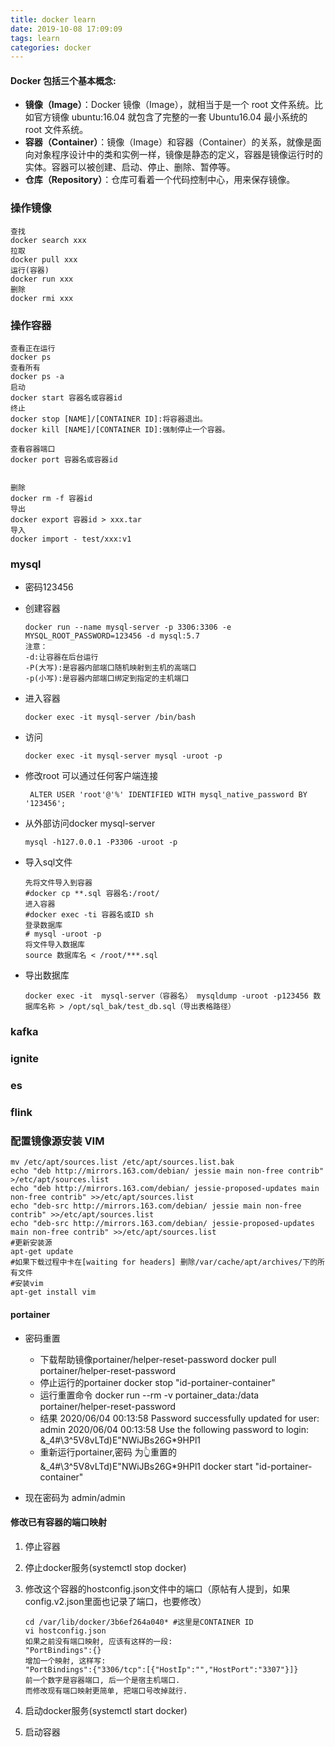 ```yaml
---
title: docker learn
date: 2019-10-08 17:09:09
tags: learn
categories: docker
---
```




#### Docker 包括三个基本概念:

- **镜像（Image）**：Docker 镜像（Image），就相当于是一个 root 文件系统。比如官方镜像 ubuntu:16.04 就包含了完整的一套 Ubuntu16.04 最小系统的 root 文件系统。
- **容器（Container）**：镜像（Image）和容器（Container）的关系，就像是面向对象程序设计中的类和实例一样，镜像是静态的定义，容器是镜像运行时的实体。容器可以被创建、启动、停止、删除、暂停等。
- **仓库（Repository）**：仓库可看着一个代码控制中心，用来保存镜像。

### 操作镜像

```
查找
docker search xxx
拉取
docker pull xxx
运行(容器)
docker run xxx
删除
docker rmi xxx
```



### 操作容器

```
查看正在运行
docker ps
查看所有
docker ps -a
启动
docker start 容器名或容器id
终止
docker stop [NAME]/[CONTAINER ID]:将容器退出。
docker kill [NAME]/[CONTAINER ID]:强制停止一个容器。

查看容器端口
docker port 容器名或容器id


删除
docker rm -f 容器id
导出
docker export 容器id > xxx.tar
导入
docker import - test/xxx:v1
```
### mysql

- 密码123456

- 创建容器

  ```
  docker run --name mysql-server -p 3306:3306 -e MYSQL_ROOT_PASSWORD=123456 -d mysql:5.7
  注意：
  -d:让容器在后台运行
  -P(大写):是容器内部端口随机映射到主机的高端口
  -p(小写):是容器内部端口绑定到指定的主机端口
  ```

- 进入容器

  ```shell
  docker exec -it mysql-server /bin/bash
  ```

- 访问

  `docker exec -it mysql-server mysql -uroot -p`

- 修改root 可以通过任何客户端连接

  ```shell
   ALTER USER 'root'@'%' IDENTIFIED WITH mysql_native_password BY '123456';
  ```

- 从外部访问docker mysql-server

  ```shell
  mysql -h127.0.0.1 -P3306 -uroot -p
  ```

- 导入sql文件

  ```
  先将文件导入到容器
  #docker cp **.sql 容器名:/root/
  进入容器
  #docker exec -ti 容器名或ID sh
  登录数据库
  # mysql -uroot -p 
  将文件导入数据库
  source 数据库名 < /root/***.sql
  ```

- 导出数据库

  ```shell
  docker exec -it  mysql-server（容器名） mysqldump -uroot -p123456 数据库名称 > /opt/sql_bak/test_db.sql（导出表格路径）
  ```

  

### kafka

### ignite

### es

### flink

### 配置镜像源安装 VIM

```shell
mv /etc/apt/sources.list /etc/apt/sources.list.bak 
echo "deb http://mirrors.163.com/debian/ jessie main non-free contrib" >/etc/apt/sources.list 
echo "deb http://mirrors.163.com/debian/ jessie-proposed-updates main non-free contrib" >>/etc/apt/sources.list 
echo "deb-src http://mirrors.163.com/debian/ jessie main non-free contrib" >>/etc/apt/sources.list 
echo "deb-src http://mirrors.163.com/debian/ jessie-proposed-updates main non-free contrib" >>/etc/apt/sources.list 
#更新安装源 
apt-get update 
#如果下载过程中卡在[waiting for headers] 删除/var/cache/apt/archives/下的所有文件 
#安装vim 
apt-get install vim
```





#### portainer

- 密码重置

  - 下载帮助镜像portainer/helper-reset-password
    docker pull portainer/helper-reset-password
  - 停止运行的portainer
    docker stop "id-portainer-container"
  - 运行重置命令
    docker run --rm -v portainer_data:/data portainer/helper-reset-password
  - 结果
    2020/06/04 00:13:58 Password successfully updated for user: admin
    2020/06/04 00:13:58 Use the following password to login: &_4#\3^5V8vLTd)E"NWiJBs26G*9HPl1
  - 重新运行portainer,密码 为👆重置的 &_4#\3^5V8vLTd)E"NWiJBs26G*9HPl1
    docker start "id-portainer-container"
- 现在密码为 admin/admin



#### 修改已有容器的端口映射

1. 停止容器 

2. 停止docker服务(systemctl stop docker) 

3. 修改这个容器的hostconfig.json文件中的端口（原帖有人提到，如果config.v2.json里面也记录了端口，也要修改）

   ```
   cd /var/lib/docker/3b6ef264a040* #这里是CONTAINER ID
   vi hostconfig.json
   如果之前没有端口映射, 应该有这样的一段:
   "PortBindings":{}
   增加一个映射, 这样写:
   "PortBindings":{"3306/tcp":[{"HostIp":"","HostPort":"3307"}]}
   前一个数字是容器端口, 后一个是宿主机端口. 
   而修改现有端口映射更简单, 把端口号改掉就行.
   ```

4. 启动docker服务(systemctl start docker) 

5. 启动容器